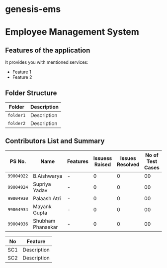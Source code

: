 # genesis-ems
# Employee Management System










## Features of the application
It provides you with mentioned services:

* Feature 1
* Feature 2








## Folder Structure
Folder             | Description
-------------------| -----------------------------------------
`folder1`          | Description
`folder2`          | Description










## Contributors List and Summary
PS No. |  Name   |    Features    | Issuess Raised |Issues Resolved|No of Test Cases|Test Case Pass
---------|-------------|----------------|----------------|---------------|-------------|--------------
`99004922` | B.Aishwarya  | - | 0   | 0  | 00   | 00
`99004924` | Supriya Yadav  | - | 0   | 0  | 00   | 00
`99004930` | Palaash Atri  | - | 0   | 0  | 00   | 00
`99004934` | Mayank Gupta  | - | 0   | 0  | 00   | 00
`99004936` | Shubham Phansekar  | - | 0   | 0  | 00   | 00


| No |Feature  |
|--|--|
| SC1 |Description|
| SC2 |Description|



<!-- ## Challenges Faced and How Was It Overcome
| No. | Challenge | Solution
|-----|-----------|--------
|1. | There is no such mutli scheme Maturity-calculator right now in the market | Implemented successfully with the help of functions
|2. | For Term and Recurring deposit various rate schemes can be applied, which thus result into maturity amount which is always not available in the current market.| Implemented successfully with the help of storage space of c variables. |
| 3. | Make file not working even after following all steps  | Added make to environment variables  | 

## Pre-requisites:
```sh
# 1. Install pytest
  pip3 install pytest

```    

## How to run:
```sh
# 1. Change location to the source_code directory  
  cd source_code/
# 2. For Running the main.py file in source_code directory
  python3 main.py
# 3. For Running the test_all.py file source_code directory
  python3 -m pytest
# 4. For Running the pytest verbose command in source_code directory
  py.test -v  
```    
-->



